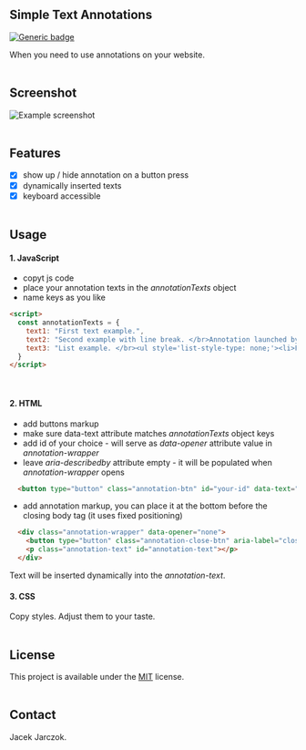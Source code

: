 ## Simple Text Annotations
[![Generic badge](https://img.shields.io/badge/Version-1.1.1-green.svg)](https://shields.io/)

When you need to use annotations on your website.
<br><br>

## Screenshot
![Example screenshot](https://github.com/k-son/Tooltips/blob/main/annotations.png)
<br><br>

## Features
- [x] show up / hide annotation on a button press
- [x] dynamically inserted texts
- [x] keyboard accessible
<br><br>

## Usage
#### 1. JavaScript
- copyt js code
- place your annotation texts in the *annotationTexts* object
- name keys as you like
```html
<script>
  const annotationTexts = {
    text1: "First text example.",
    text2: "Second example with line break. </br>Annotation launched by Button nr 2 and Button nr 3.",
    text3: "List example. </br><ul style='list-style-type: none;'><li>First list item.</li><li>Second list item.</li><li>Third list item.</li>"
  }
</script>
```
<br>

#### 2. HTML
- add buttons markup
- make sure data-text attribute matches *annotationTexts* object keys
- add id of your choice - will serve as *data-opener* attribute value in *annotation-wrapper*
- leave *aria-describedby* attribute empty - it will be populated when *annotation-wrapper* opens 
```html
  <button type="button" class="annotation-btn" id="your-id" data-text="text1" aria-describedby="">some text to annotate</button>
```

- add annotation markup, you can place it at the bottom before the closing body tag (it uses fixed positioning)
```html
  <div class="annotation-wrapper" data-opener="none">
    <button type="button" class="annotation-close-btn" aria-label="close annotation"></button>
    <p class="annotation-text" id="annotation-text"></p>
  </div>
```
Text will be inserted dynamically into the *annotation-text*.
<br>

#### 3. CSS
Copy styles. Adjust them to your taste.
<br><br>

## License
This project is available under the [MIT](https://opensource.org/licenses/mit-license.php) license.
<br><br>

## Contact
 Jacek Jarczok.